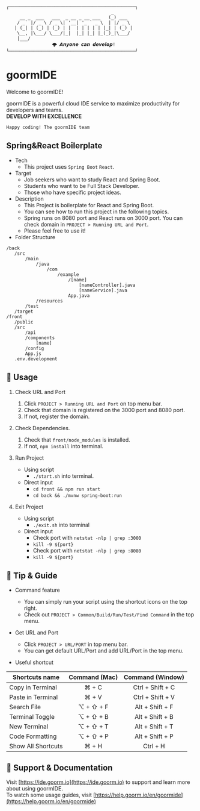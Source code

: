 ```
┌───────────────────────────────────────────────┐
                                       _       
     __ _  ___   ___  _ __ _ __ ___   (_) ___  
    / _` |/ _ \ / _ \| '__| '_ ` _ \  | |/ _ \ 
   | (_| | (_) | (_) | |  | | | | | |_| | (_) |
    \__, |\___/ \___/|_|  |_| |_| |_(_)_|\___/ 
    |___/                                      
			     🌩 𝘼𝙣𝙮𝙤𝙣𝙚 𝙘𝙖𝙣 𝙙𝙚𝙫𝙚𝙡𝙤𝙥!
└───────────────────────────────────────────────┘
```

# goormIDE
Welcome to goormIDE!

goormIDE is a powerful cloud IDE service to maximize productivity for developers and teams.  
**DEVELOP WITH EXCELLENCE**  

`Happy coding! The goormIDE team`

## Spring&React Boilerplate
 * Tech
	* This project uses `Spring Boot` `React`.
 * Target
 	* Job seekers who want to study React and Spring Boot.
    * Students who want to be Full Stack Developer.
    * Those who have specific project ideas. 
 * Description
	* This Project is boilerplate for React and Spring Boot.
    * You can see how to run this project in the following topics.
    * Spring runs on 8080 port and React runs on 3000 port. You can check domain in `PROJECT > Running URL and Port`.
    * Please feel free to use it!
 * Folder Structure
 ```
/back
	/src
        /main
            /java
                /com
                    /example
                        /[name]
                            [nameController].java
                            [nameService].java
                        App.java
            /resources
        /test
    /target
/front
    /public
	/src
        /api
        /components
            [name]
        /config
        App.js
    .env.development
 ```
 
## 🎨 Usage      
1. Check URL and Port
   1. Click `PROJECT > Running URL and Port` on top menu bar.
   2. Check that domain is registered on the 3000 port and 8080 port.
   3. If not, register the domain.
   
2. Check Dependencies.
   1. Check that `front/node_modules` is installed.
   2. If not, `npm install` into terminal.
   
3. Run Project
   * Using script
       * `./start.sh` into terminal.
   * Direct input
       * `cd front && npm run start`
       * `cd back && ./mvnw spring-boot:run`

4. Exit Project
    * Using script
        * `./exit.sh` into terminal
    * Direct input
        * Check port with `netstat -nlp | grep :3000`
        * `kill -9 ${port}`
        * Check port with `netstat -nlp | grep :8080`
        * `kill -9 ${port}`


## 🔧 Tip & Guide

* Command feature
	* You can simply run your script using the shortcut icons on the top right.
	* Check out `PROJECT > Common/Build/Run/Test/Find Command` in the top menu.
	
* Get URL and Port
	* Click `PROJECT > URL/PORT` in top menu bar.
	* You can get default URL/Port and add URL/Port in the top menu.

* Useful shortcut
	
| Shortcuts name     | Command (Mac) | Command (Window) |
| ------------------ | :-----------: | :--------------: |
| Copy in Terminal   | ⌘ + C         | Ctrl + Shift + C |
| Paste in Terminal  | ⌘ + V         | Ctrl + Shift + V |
| Search File        | ⌥ + ⇧ + F     | Alt + Shift + F  |
| Terminal Toggle    | ⌥ + ⇧ + B     | Alt + Shift + B  |
| New Terminal       | ⌥ + ⇧ + T     | Alt + Shift + T  |
| Code Formatting    | ⌥ + ⇧ + P     | Alt + Shift + P  |
| Show All Shortcuts | ⌘ + H         | Ctrl + H         |

## 💬 Support & Documentation

Visit [https://ide.goorm.io](https://ide.goorm.io) to support and learn more about using goormIDE.  
To watch some usage guides, visit [https://help.goorm.io/en/goormide](https://help.goorm.io/en/goormide)
